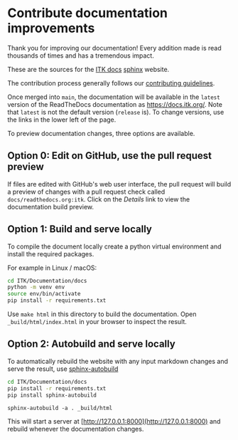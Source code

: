 # Contribute documentation improvements

Thank you for improving our documentation! Every addition made is read
thousands of times and has a tremendous impact.

These are the sources for the [ITK docs](https://docs.itk.org)
[sphinx](https://www.sphinx-doc.org/) website.

The contribution process generally follows our [contributing
guidelines](./contributing/index.md).

Once merged into `main`, the documentation will be available in the `latest`
version of the ReadTheDocs documentation as https://docs.itk.org/. Note that
`latest` is not the default version (`release` is). To change versions, use the links in the lower
left of the page.

To preview documentation changes, three options are available.

## Option 0: Edit on GitHub, use the pull request preview

If files are edited with GitHub's web user interface, the pull request will
build a preview of changes with a pull request check called `docs/readthedocs.org:itk`.
Click on the *Details* link to view the documentation build preview.

## Option 1: Build and serve locally

To compile the document locally create a python virtual environment and install the required packages.

For example in Linux / macOS:

```bash
cd ITK/Documentation/docs
python -m venv env
source env/bin/activate
pip install -r requirements.txt
```

Use `make html` in this directory to build the documentation.
Open `_build/html/index.html` in your browser to inspect the result.

## Option 2: Autobuild and serve locally

To automatically rebuild the website with any input markdown changes and serve
the result, use [sphinx-autobuild]

```bash
cd ITK/Documentation/docs
pip install -r requirements.txt
pip install sphinx-autobuild
```

```
sphinx-autobuild -a . _build/html
```

This will start a server at [http://127.0.0.1:8000](http://127.0.0.1:8000)
and rebuild whenever the documentation changes.

[sphinx-autobuild]: https://github.com/executablebooks/sphinx-autobuild
